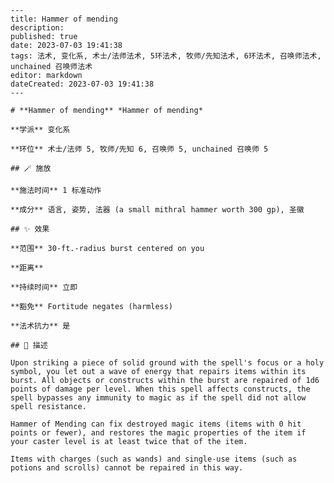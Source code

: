 
    ---
    title: Hammer of mending
    description: 
    published: true
    date: 2023-07-03 19:41:38
    tags: 法术, 变化系, 术士/法师法术, 5环法术, 牧师/先知法术, 6环法术, 召唤师法术, unchained 召唤师法术
    editor: markdown
    dateCreated: 2023-07-03 19:41:38
    ---

    # **Hammer of mending** *Hammer of mending*

    **学派** 变化系 

    **环位** 术士/法师 5, 牧师/先知 6, 召唤师 5, unchained 召唤师 5

    ## 🪄 施放

    **施法时间** 1 标准动作

    **成分** 语言, 姿势, 法器 (a small mithral hammer worth 300 gp), 圣徽

    ## ✨ 效果  

    **范围** 30-ft.-radius burst centered on you

    **距离**   

    **持续时间** 立即 

    **豁免** Fortitude negates (harmless)

    **法术抗力** 是

    ## 📖 描述

    Upon striking a piece of solid ground with the spell's focus or a holy symbol, you let out a wave of energy that repairs items within its burst. All objects or constructs within the burst are repaired of 1d6 points of damage per level. When this spell affects constructs, the spell bypasses any immunity to magic as if the spell did not allow spell resistance.

    Hammer of Mending can fix destroyed magic items (items with 0 hit points or fewer), and restores the magic properties of the item if your caster level is at least twice that of the item.

    Items with charges (such as wands) and single-use items (such as potions and scrolls) cannot be repaired in this way.
    